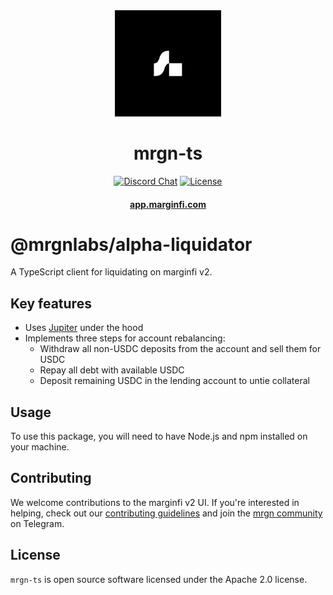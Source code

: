 <div align="center">
  <img height="170" src="./images/logo.png" />

  <h1>mrgn-ts</h1>
  
  <p>
    <!-- Discord -->
    <a href="https://discord.com/channels/882369954916212737"><img alt="Discord Chat" src="https://img.shields.io/discord/882369954916212737?color=blueviolet&style=flat-square"/></a>
    <!-- License -->
    <a href="http://www.apache.org/licenses/LICENSE-2.0"><img alt="License" src="https://img.shields.io/github/license/mrgnlabs/mrgn-ts?style=flat-square&color=ffff00"/></a>
  </p>

  <h4>
    <a href="https://app.marginfi.com/">app.marginfi.com</a>
  </h4>
</div>

# @mrgnlabs/alpha-liquidator

A TypeScript client for liquidating on marginfi v2.

## Key features

* Uses [Jupiter](https://jup.ag) under the hood
* Implements three steps for account rebalancing:
    * Withdraw all non-USDC deposits from the account and sell them for USDC
    * Repay all debt with available USDC
    * Deposit remaining USDC in the lending account to untie collateral

## Usage

To use this package, you will need to have Node.js and npm installed on your machine.

## Contributing

We welcome contributions to the marginfi v2 UI. If you're interested in helping, check out our [contributing guidelines](https://github.com/mrgnlabs/mrgn-ts/blob/main/CONTRIBUTING.md) and join the [mrgn community](https://t.me/mrgncommunity) on Telegram.

## License

`mrgn-ts` is open source software licensed under the Apache 2.0 license.
